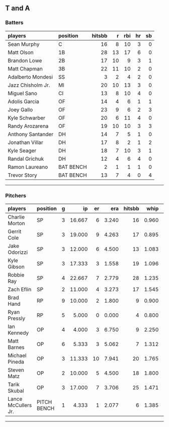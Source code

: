 ## T and A

### Batters

 
|players           |position  | hitsbb|  r| rbi| hr| sb| 
|:-----------------|:---------|------:|--:|---:|--:|--:| 
|Sean Murphy       |C         |     16|  8|  10|  3|  0| 
|Matt Olson        |1B        |     28| 13|  17|  6|  0| 
|Brandon Lowe      |2B        |     17| 10|   9|  3|  1| 
|Matt Chapman      |3B        |     22| 11|  10|  2|  0| 
|Adalberto Mondesi |SS        |      3|  2|   4|  2|  0| 
|Jazz Chisholm Jr. |MI        |     20| 10|  13|  3|  0| 
|Miguel Sano       |CI        |     13|  8|  10|  4|  0| 
|Adolis Garcia     |OF        |     14|  4|   6|  1|  1| 
|Joey Gallo        |OF        |     23|  9|   6|  2|  3| 
|Kyle Schwarber    |OF        |     20|  6|  11|  4|  0| 
|Randy Arozarena   |OF        |     19| 10|  10|  3|  3| 
|Anthony Santander |DH        |     14|  7|   5|  1|  0| 
|Jonathan Villar   |DH        |     17|  8|   2|  1|  2| 
|Kyle Seager       |DH        |     18|  7|  10|  3|  1| 
|Randal Grichuk    |DH        |     12|  4|   6|  4|  0| 
|Ramon Laureano    |BAT BENCH |      2|  1|   1|  1|  0| 
|Trevor Story      |BAT BENCH |     13|  7|   4|  0|  4| 


* * *

### Pitchers

 
|players             |position    |  g|     ip| er|   era| hitsbb|  whip| so|  w| sv| 
|:-------------------|:-----------|--:|------:|--:|-----:|------:|-----:|--:|--:|--:| 
|Charlie Morton      |SP          |  3| 16.667|  6| 3.240|     16| 0.960| 15|  2|  0| 
|Gerrit Cole         |SP          |  3| 19.000|  9| 4.263|     17| 0.895| 20|  2|  0| 
|Jake Odorizzi       |SP          |  3| 12.000|  6| 4.500|     13| 1.083| 11|  1|  0| 
|Kyle Gibson         |SP          |  3| 17.333|  3| 1.558|     19| 1.096| 13|  1|  0| 
|Robbie Ray          |SP          |  4| 22.667|  7| 2.779|     28| 1.235| 37|  2|  0| 
|Zach Eflin          |SP          |  2| 11.000|  4| 3.273|     17| 1.545|  9|  0|  0| 
|Brad Hand           |RP          |  9| 10.000|  2| 1.800|      9| 0.900|  9|  2|  5| 
|Ryan Pressly        |RP          |  5|  5.000|  0| 0.000|      4| 0.800|  8|  2|  3| 
|Ian Kennedy         |OP          |  4|  4.000|  3| 6.750|      9| 2.250|  4|  0|  1| 
|Matt Barnes         |OP          |  6|  5.333|  3| 5.062|      7| 1.312| 11|  2|  3| 
|Michael Pineda      |OP          |  3| 11.333| 10| 7.941|     20| 1.765|  4|  0|  0| 
|Steven Matz         |OP          |  2| 10.000|  5| 4.500|     18| 1.800| 11|  1|  0| 
|Tarik Skubal        |OP          |  3| 17.000|  7| 3.706|     25| 1.471| 24|  2|  0| 
|Lance McCullers Jr. |PITCH BENCH |  1|  4.333|  1| 2.077|      6| 1.385|  3|  0|  0| 


* * *


